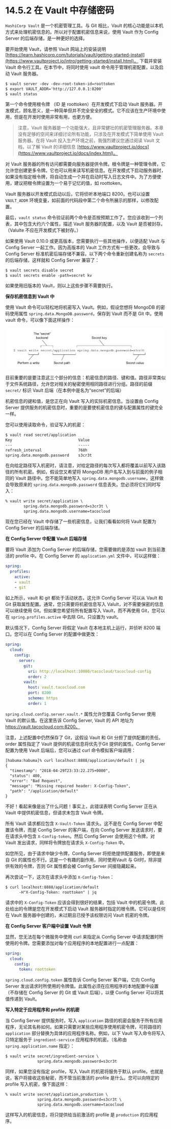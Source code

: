 # 14.5.2 在 Vault 中存储密码

`HashiCorp Vault` 是一个机密管理工具。与 Git 相比，Vault 的核心功能是以本机方式来处理机密信息的。所以对于配置机密信息来说，使用 Vault 作为 Config Server 的后端存储，是一种更好的选择。

要开始使用 Vault，请参照 Vault 网站上的安装说明 [https://learn.hashicorp.com/tutorials/vault/getting-started-install](https://www.vaultproject.io/intro/getting-started/install.html)， 下载并安装 Vault 命令行工具。在本节中，将同时使用 vault 命令用于管理机密配置，以及启动 Vault 服务器。

```shell
$ vault server -dev -dev-root-token-id=roottoken
$ export VAULT_ADDR='http://127.0.0.1:8200'
$ vault status
```

第一个命令使用根令牌 （ID 是 roottoken）在开发模式下启动 Vault 服务器。开发模式，顾名思义，是一种简单但并不完全安全的模式。它不应该在生产环境中使用，但是在开发时使用非常有用，也更方便。

> 注意，Vault 服务器是一个功能强大，且非常健壮的机密管理服务器。本章没有足够的空间来详细讨论所有功能，只涉及在开发模式下简单使用 Vault 服务器。在将 Vault 投入生产环境之前，我强烈建议您通过阅读 Vault 文档，以了解 Vault 的详细信息 [https://www.vaultproject.io/docs](https://www.vaultproject.io/docs/index.html)。

对 Vault 服务器的所有访问都需要向服务器提供令牌。根令牌是一种管理令牌，它允许您创建更多令牌。它也可以用来读写机密信息。在开发模式下启动服务器时，如果没有指定根令牌，将自动生成一个并在启动时写入日志文件中。为了方便使用，建议把根令牌设置为一个易于记忆的值，如 roottoken。

Vault 服务器以开发模式启动以后，它将侦听本地端口 8200。也可以设置  `VAULT_ADDR` 环境变量，如前面的代码段中第二个命令所展示的那样，以修改配置。

最后，`vault status` 命令验证前两个命令是否按预期工作了。您应该收到一个列表，其中包含大约六个属性，描述 Vault 服务器的配置，以及 Vault 是否被封存。（Valulte 不应在开发模式下被封存。）

如果使用 Vault 0.10.0 或更高版本，您需要执行一些其他操作，以便适配 Vault 与 Config Server 一起工作。因为高版本的 Vault 工作方式有一些更改，会导致与 Config Server 标准机密后端存储不兼容。以下两个命令重新创建名称为 `secrets` 的后端存储，这样就和 Config Server 兼容了：

```shell
$ vault secrets disable secret
$ vault secrets enable -path=secret kv
```
如果使用旧版本的 Vault，则以上这些步骤不需要执行。

**保存机密信息到 Vault 中**

使用 Vault 命令可以轻松地将机密写入 Vault。例如，假设您想将 MongoDB 的密码使用属性 `spring.data.MongoDB.password`，保存到 Vault 而不是 Git 中。使用 vault 命令，可以像下面这样操作：

![&#x56FE; 14.6 &#x4F7F;&#x7528; Vault &#x547D;&#x4EE4;&#x5C06;&#x673A;&#x5BC6;&#x4FE1;&#x606F;&#x5199;&#x5165; Vault](../../.gitbook/assets/14.6.png)

目前重要的是要注意这三个部分的信息：机密信息的路径、键和值。路径非常类似于文件系统路径，允许您对相关的秘密使用相同路径进行分组。路径的前缀 `secret/` 标识 Vault 后端（在本例中是名为“secret”的后端）

机密信息的键和值，是您正在向 Vault 写入的实际机密信息。当设置由 Config Server 提供服务的机密信息时，重要的是要使机密信息的键与配置属性的键完全一样。

您可以使用读取命令，验证写入的机密：

```shell
$ vault read secret/application
Key                             Value
---                             -----
refresh_interval                768h
spring.data.mongodb.password    s3cr3t
```

在向给定路径写入机密时，请注意，对给定路径的每次写入都将覆盖以前写入该路径的所有机密。例如，假设您又希望将 MongoDB 用户名写入到与前面的例子相同的 Vault 路径中。您不能简单地写入 `spring.data.mongodb.username`，这样做会导致原来的 `spring.data.mongodb.password` 信息丢失。您必须将它们同时写入：

```shell
% vault write secret/application \
        spring.data.mongodb.password=s3cr3t \
        spring.data.mongodb.username=tacocloud
```

现在您已经在 Vault 中存储了一些机密信息，让我们看看如何将 Vault 配置为 Config Server 的后端存储。

**在 Config Server 中配置 Vault 后端存储**

要将 Vault 添加为 Config Server 的后端存储，您需要做的是添加 vault 到当前激活的 profile 中。在 Config Server 的 `application.yml` 文件中，可以这样做：

```yml
spring:
  profiles:
    active:
    - vault
    - git
```

如上所示，vault 和 git 都处于活动状态，这允许 Config Server 可以从 Vault 和 Git 获取属性配置。通常，您只需要将机密信息写入 Valult，对不需要保密的信息可以继续使用 Git。但如果您希望将所有配置写入 Vault，而不再使用 Git，您可以在 `spring.profiles.active` 中去除 Git，只设置为 vault。

默认情况下，Config Server 将假定 Vault 在本地主机上运行，并侦听 8200 端口。您可以在 Config Server 的配置中做更改：

```yml
spring:
  cloud:
    config:
      server:
        git:
          uri: http://localhost:10080/tacocloud/tacocloud-config
          order: 2
        vault:
          host: vault.tacocloud.com
          port: 8200
          scheme: https
          order: 1
```

`spring.cloud.config.server.vault.*` 属性允许您覆盖 Config Server 使用 Vault 的默认值。在这里告诉 Config Server, Vault 的 API 地址为 https://vault.tacocloud.com:8200。

注意，上述配置中仍然保存了 Git，这假设 Vault 和 Git 分担了提供配置的责任。order 属性指定了 Vault 提供的机密信息将优先于Git 提供的属性。Config Server 配置为使用 Vault 后端后，您可以通过 curl 命令模拟客户端调用：

```shell
[habuma:habuma]% curl localhost:8888/application/default | jq
{
  "timestamp": "2018-04-29T23:33:22.275+0000",
  "status": 400,
  "error": "Bad Request",
  "message": "Missing required header: X-Config-Token",
  "path": "/application/default"
}
```

不好！看起来像是出了什么问题！事实上，此错误表明 Config Server 正在从 Vault 中提供机密信息，但请求未包含 Vault 令牌。

所有 Vault 请求都应包含 `X-Vault-Token` 请求头。这不是在 Config Server 中配置该令牌，而是 Config Server 的客户端，在向 Config Server 发送请求时，要在请求头中包含 `X-Config-token`。然后 Config Server 会使用这个令牌，对 Vault 发出请求，同样将令牌放在请求头 `X-Config-Token` 中。

如您所见，由于请求中缺少令牌，Config Server 将拒绝提供配置服务，即使是来自 Git 的属性也不行。这是一个有趣的副作用，同时使用Vault 与 Git时，除非提供有效的令牌，否则 Git 属性都会被 Config Server 间接隐藏起来。

再次尝试一下，这次在请求头中添加 `X-Config-Token`：

```shell
$ curl localhost:8888/application/default
      -H"X-Config-Token: roottoken" | jq
```

请求中的 `X-Config-Token` 应该会得到很好的结果，包括 Vault 中的机密令牌。此处给出的令牌是您在开发模式下启动 Vault 服务器时指定的根令牌。它可以是任何在 Vault 服务器中创建的，未过期且已授予该权限访问 Vault 机密的令牌。

**在 Config Server 客户端中设置 Vault 令牌**

显然，您无法在每个微服务中使用 curl 来指定从 Config Server 中请求配置时所使用的令牌。您需要添加对每个应用程序的本地配置进行一点配置：

```yml
spring:
  cloud:
    config:
      token: roottoken
```

`spring.cloud.config.token` 属性告诉 Config Server 客户端，它向 Config Server 发出请求时所使用的令牌值。此属性必须在应用程序的本地配置中设置（不存储在 Config Server 的 Git 或 Vault 后端），以便 Config Server 可以将其值传递到 Vault。

**写入特定于应用程序和 profile 的机密**

当 Config Server 提供服务时，写入 `application` 路径的机密会服务于所有应用程序，无论其名称如何。如果只需要对某些应用程序使用机密令牌，可将路径的 `application` 部分替换为具体的应用程序名称。例如，以下 Vault 写入命令将写入只特定服务于 `ingredient-service` 应用程序的机密。（名称由 `spring.application.name` 指定）：

```shell
$ vault write secret/ingredient-service \
              spring.data.mongodb.password=s3cr3t
```

同样，如果您没有指定 profile，写入 Vault 的机密将服务于默认 profile。也就是说，客户将接收这些秘密，而不管当前激活的 profile 是什么。您可以向特定的 profile 写入机密，像下面这样：

```shell
% vault write secret/application,production \
              spring.data.mongodb.password=s3cr3t \
              spring.data.mongodb.username=tacocloud
```

这样写入的机密信息，将只提供给当前激活的 profile 是 `production` 的应用程序。
















